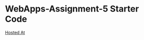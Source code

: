 # WebApps-Assignment-5 Starter Code

[Hosted At](https://44-563-webapps-f21.github.io/webapps-s21-assignment-5-satheesheppalapelli/Animals.html)